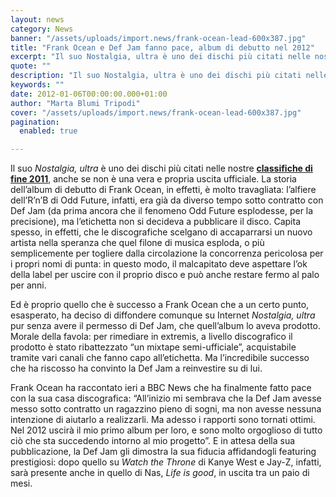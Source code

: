 ```yaml
---
layout: news
category: News
banner: "/assets/uploads/import.news/frank-ocean-lead-600x387.jpg"
title: "Frank Ocean e Def Jam fanno pace, album di debutto nel 2012"
excerpt: "Il suo Nostalgia, ultra è uno dei dischi più citati nelle nostre classifiche di fine 2011, anche se non è una vera e propria uscita ufficiale. La storia dell’album di debutto di Frank Ocean, in effetti, è molto travagliata: l’alfiere dell’R’n’B di Odd Future, infatti, era già da diverso tempo sotto contratto con Def Jam [&hellip"
quote: ""
description: "Il suo Nostalgia, ultra è uno dei dischi più citati nelle nostre classifiche di fine 2011, anche se non è una vera e propria uscita ufficiale. La storia dell’album di debutto di Frank Ocean, in effetti, è molto travagliata: l’alfiere dell’R’n’B di Odd Future, infatti, era già da diverso tempo sotto contratto con Def Jam [&hellip"
keywords: ""
date: 2012-01-06T00:00:00.000+01:00
author: "Marta Blumi Tripodi"
cover: "/assets/uploads/import.news/frank-ocean-lead-600x387.jpg"
pagination:
  enabled: true

---
```


Il suo _Nostalgia, ultra_ è uno dei dischi più citati nelle nostre **[classifiche di fine 2011](https://hotmc.com/hotmc-com-le-classifiche-2011/ "http://hotmc.com/hotmc-com-le-classifiche-2011/")**, anche se non è una vera e propria uscita ufficiale. La storia dell’album di debutto di Frank Ocean, in effetti, è molto travagliata: l’alfiere dell’R’n’B di Odd Future, infatti, era già da diverso tempo sotto contratto con Def Jam (da prima ancora che il fenomeno Odd Future esplodesse, per la precisione), ma l’etichetta non si decideva a pubblicare il disco. Capita spesso, in effetti, che le discografiche scelgano di accaparrarsi un nuovo artista nella speranza che quel filone di musica esploda, o più semplicemente per togliere dalla circolazione la concorrenza pericolosa per i propri nomi di punta: in questo modo, il malcapitato deve aspettare l’ok della label per uscire con il proprio disco e può anche restare fermo al palo per anni.

Ed è proprio quello che è successo a Frank Ocean che a un certo punto, esasperato, ha deciso di diffondere comunque su Internet _Nostalgia, ultra_ pur senza avere il permesso di Def Jam, che quell’album lo aveva prodotto. Morale della favola: per rimediare in extremis, a livello discografico il prodotto è stato ribattezzato “un mixtape semi-ufficiale”, acquistabile tramite vari canali che fanno capo all’etichetta. Ma l’incredibile successo che ha riscosso ha convinto la Def Jam a reinvestire su di lui.

Frank Ocean ha raccontato ieri a BBC News che ha finalmente fatto pace con la sua casa discografica: “All’inizio mi sembrava che la Def Jam avesse messo sotto contratto un ragazzino pieno di sogni, ma non avesse nessuna intenzione di aiutarlo a realizzarli. Ma adesso i rapporti sono tornati ottimi. Nel 2012 uscirà il mio primo album per loro, e sono molto orgoglioso di tutto ciò che sta succedendo intorno al mio progetto”. E in attesa della sua pubblicazione, la Def Jam gli dimostra la sua fiducia affidandogli featuring prestigiosi: dopo quello su _Watch the Throne_ di Kanye West e Jay-Z, infatti, sarà presente anche in quello di Nas, _Life is good_, in uscita tra un paio di mesi.